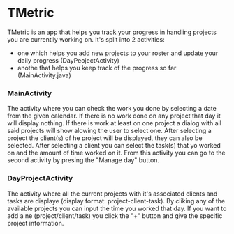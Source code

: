 # TMetric

TMetric is an app that helps you track your progress in handling projects you are currentlly working on.
It's split into 2 activities:<br /> 
  *   one which helps you add new projects to your roster and update your daily progress (DayPeojectActivity)
  *   anothe that helps you keep track of the progress so far (MainActivity.java)

### MainActivity
 The activity where you can check the work you done by selecting a date from the given calendar. If there is no work done on any project that day it will display nothing. If there is work at least on one project a dialog with all said projects will show alowing the user to select one. After selecting a project the client(s) of he project will be displayed, they can also be selected. After selecting a client you can select the task(s) that yo worked on and the amount of time worked on it.
  From this activity you can go to the second activity by presing the "Manage day" button.
  
### DayProjectActivity
  The activity where all the current projects with it's associated clients and tasks are displaye (display format: project-client-task). By cliking any of the available projects you can input the time you worked that day. If you want to add a ne (project/client/task) you click the "+" button and give the specific project information.
